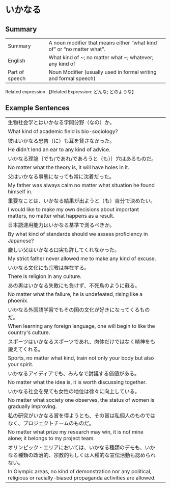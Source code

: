 # いかなる

## Summary

<table><tr>   <td>Summary<td>   <td>A noun modifier that means either “what kind of” or “no matter what”.</td><tr><tr>   <td>English<td>   <td>What kind of ~; no matter what ~; whatever; any kind of</td><tr><tr>   <td>Part of speech<td>   <td>Noun Modifier (usually used in formal writing and formal speech)</td><tr></table><tr>   <td>Related expression<td>   <td>【Related Expression: どんな; どのような】</td><tr></table></table>

## Example Sentences

<table><tr><td>生物社会学とはいかなる学問分野（なの）か。<td><tr><tr><td>What kind of academic ﬁeld is bio-sociology?<td><tr><tr><td>彼はいかなる忠告（に）も耳を貸さなかった。<td><tr><tr><td>He didn't lend an ear to any kind of advice.<td><tr><tr><td>いかなる理論｛でも/であれ/であろうと（も）｝穴はあるものだ。<td><tr><tr><td>No matter what the theory is, it will have holes in it.<td><tr><tr><td>父はいかなる事態になっても常に沈着だった。<td><tr><tr><td>My father was always calm no matter what situation he found himself in.<td><tr><tr><td>重要なことは、いかなる結果が出ようと（も）自分で決めたい。<td><tr><tr><td>I would like to make my own decisions about important matters, no matter what happens as a result.<td><tr><tr><td>日本語運用能力はいかなる基準で測るべきか。<td><tr><tr><td>By what kind of standards should we assess proﬁciency in Japanese?<td><tr><tr><td>厳しい父はいかなる口実も許してくれなかった。<td><tr><tr><td>My strict father never allowed me to make any kind of excuse.<td><tr><tr><td>いかなる文化にも宗教は存在する。<td><tr><tr><td>There is religion in any culture.<td><tr><tr><td>あの男はいかなる失敗にも負けず、不死鳥のように蘇る。<td><tr><tr><td>No matter what the failure, he is undefeated, rising like a phoenix.<td><tr><tr><td>いかなる外国語学習でもその国の文化が好きになってくるものだ。<td><tr><tr><td>When learning any foreign language, one will begin to like the country's culture.<td><tr><tr><td>スポーツはいかなるスポーツであれ、肉体だけではなく精神をも鍛えてくれる。<td><tr><tr><td>Sports, no matter what kind, train not only your body but also your spirit.<td><tr><tr><td>いかなるアイディアでも、みんなで討議する価値がある。<td><tr><tr><td>No matter what the idea is, it is worth discussing together.<td><tr><tr><td>いかなる社会を見ても女性の地位は徐々に向上している。<td><tr><tr><td>No matter what society one observes, the status of women is gradually improving.<td><tr><tr><td>私の研究がいかなる賞を得ようとも、その賞は私個人のものではなく、プロジェクトチームのものだ。<td><tr><tr><td>No matter what prize my research may win, it is not mine alone; it belongs to my project team.<td><tr><tr><td>オリンピック・エリアにおいては、いかなる種類のデモも、いかなる種類の政治的、宗教的もしくは人種的な宣伝活動も認められない。<td><tr><tr><td>In Olympic areas, no kind of demonstration nor any political, religious or racially-biased propaganda activities are allowed.<td><tr></table>

